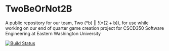 # TwoBeOrNot2B
A public repository for our team, Two (\*b) || !(*(2 + b)), for use while working on our end of quarter game creation project for CSCD350 Software Engineering at Eastern Washington University

[![Build Status](https://travis-ci.org/gcallant/TwoBeOrNot2B.svg?branch=grantBranch)](https://travis-ci.org/gcallant/TwoBeOrNot2B)
